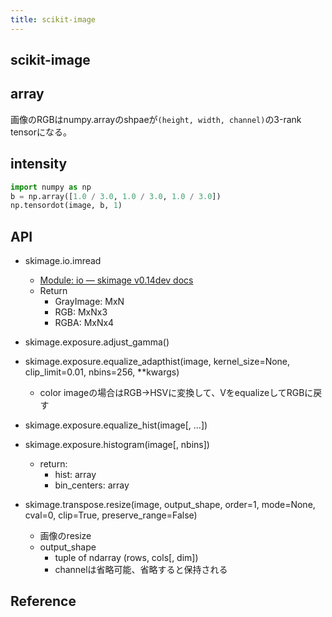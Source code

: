 ```yaml
---
title: scikit-image
---
```


## scikit-image

## array
画像のRGBはnumpy.arrayのshpaeが`(height, width, channel)`の3-rank tensorになる。

## intensity

```python
import numpy as np
b = np.array([1.0 / 3.0, 1.0 / 3.0, 1.0 / 3.0])
np.tensordot(image, b, 1)
```

## API

* skimage.io.imread
    * [Module: io — skimage v0.14dev docs](http://scikit-image.org/docs/dev/api/skimage.io.html#skimage.io.imread)
    * Return
        * GrayImage: MxN
        * RGB: MxNx3
        * RGBA: MxNx4

* skimage.exposure.adjust_gamma()
* skimage.exposure.equalize_adapthist(image, kernel_size=None, clip_limit=0.01, nbins=256, **kwargs)
    * color imageの場合はRGB->HSVに変換して、VをequalizeしてRGBに戻す
* skimage.exposure.equalize_hist(image[, …])
* skimage.exposure.histogram(image[, nbins])
    * return:
        * hist: array
        * bin_centers: array

* skimage.transpose.resize(image, output_shape, order=1, mode=None, cval=0, clip=True, preserve_range=False)
    * 画像のresize
    * output_shape
        * tuple of ndarray (rows, cols[, dim])
        * channelは省略可能、省略すると保持される

## Reference

